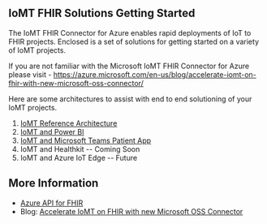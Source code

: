 ## IoMT FHIR Solutions Getting Started

The IoMT FHIR Connector for Azure enables rapid deployments of IoT to FHIR projects. Enclosed is a set of solutions
for getting started on a variety of IoMT projects.

If you are not familiar with the Microsoft IoMT FHIR Connector for Azure please visit - https://azure.microsoft.com/en-us/blog/accelerate-iomt-on-fhir-with-new-microsoft-oss-connector/

Here are some architectures to assist with end to end solutioning of your IoMT projects.

1) [IoMT Reference Architecture](./IoMTReferenceArchitecture.md)
2) [IoMT and Power BI](./IoMTandPowerBI.md)
3) [IoMT and Microsoft Teams Patient App](./IoMTandTeamsPatientApp.md)
4) IoMT and Healthkit -- Coming Soon
5) IoMT and Azure IoT Edge -- Future


## More Information
- [Azure API for FHIR](https://docs.microsoft.com/en-us/azure/healthcare-apis/)
- Blog: [Accelerate IoMT on FHIR with new Microsoft OSS Connector](https://azure.microsoft.com/en-us/blog/accelerate-iomt-on-fhir-with-new-microsoft-oss-connector/)


